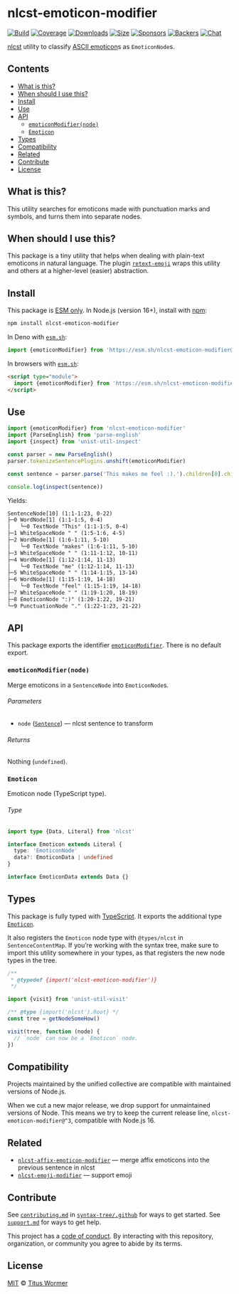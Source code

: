 # nlcst-emoticon-modifier

[![Build][build-badge]][build]
[![Coverage][coverage-badge]][coverage]
[![Downloads][downloads-badge]][downloads]
[![Size][size-badge]][size]
[![Sponsors][sponsors-badge]][collective]
[![Backers][backers-badge]][collective]
[![Chat][chat-badge]][chat]

[nlcst][] utility to classify [ASCII emoticon][wooorm-emoticon]s as `EmoticonNode`s.

## Contents

*   [What is this?](#what-is-this)
*   [When should I use this?](#when-should-i-use-this)
*   [Install](#install)
*   [Use](#use)
*   [API](#api)
    *   [`emoticonModifier(node)`](#emoticonmodifiernode)
    *   [`Emoticon`](#emoticon)
*   [Types](#types)
*   [Compatibility](#compatibility)
*   [Related](#related)
*   [Contribute](#contribute)
*   [License](#license)

## What is this?

This utility searches for emoticons made with punctuation marks and symbols,
and turns them into separate nodes.

## When should I use this?

This package is a tiny utility that helps when dealing with plain-text emoticons
in natural language.
The plugin [`retext-emoji`][retext-emoji] wraps this utility and others at a
higher-level (easier) abstraction.

## Install

This package is [ESM only][esm].
In Node.js (version 16+), install with [npm][]:

```sh
npm install nlcst-emoticon-modifier
```

In Deno with [`esm.sh`][esmsh]:

```js
import {emoticonModifier} from 'https://esm.sh/nlcst-emoticon-modifier@2'
```

In browsers with [`esm.sh`][esmsh]:

```html
<script type="module">
  import {emoticonModifier} from 'https://esm.sh/nlcst-emoticon-modifier@2?bundle'
</script>
```

## Use

```js
import {emoticonModifier} from 'nlcst-emoticon-modifier'
import {ParseEnglish} from 'parse-english'
import {inspect} from 'unist-util-inspect'

const parser = new ParseEnglish()
parser.tokenizeSentencePlugins.unshift(emoticonModifier)

const sentence = parser.parse('This makes me feel :).').children[0].children[0]

console.log(inspect(sentence))
```

Yields:

```txt
SentenceNode[10] (1:1-1:23, 0-22)
├─0 WordNode[1] (1:1-1:5, 0-4)
│   └─0 TextNode "This" (1:1-1:5, 0-4)
├─1 WhiteSpaceNode " " (1:5-1:6, 4-5)
├─2 WordNode[1] (1:6-1:11, 5-10)
│   └─0 TextNode "makes" (1:6-1:11, 5-10)
├─3 WhiteSpaceNode " " (1:11-1:12, 10-11)
├─4 WordNode[1] (1:12-1:14, 11-13)
│   └─0 TextNode "me" (1:12-1:14, 11-13)
├─5 WhiteSpaceNode " " (1:14-1:15, 13-14)
├─6 WordNode[1] (1:15-1:19, 14-18)
│   └─0 TextNode "feel" (1:15-1:19, 14-18)
├─7 WhiteSpaceNode " " (1:19-1:20, 18-19)
├─8 EmoticonNode ":)" (1:20-1:22, 19-21)
└─9 PunctuationNode "." (1:22-1:23, 21-22)
```

## API

This package exports the identifier
[`emoticonModifier`][api-emoticon-modifier].
There is no default export.

### `emoticonModifier(node)`

Merge emoticons in a `SentenceNode` into `EmoticonNode`s.

###### Parameters

*   `node` ([`Sentence`][sentence])
    — nlcst sentence to transform

###### Returns

Nothing (`undefined`).

### `Emoticon`

Emoticon node (TypeScript type).

###### Type

```ts
import type {Data, Literal} from 'nlcst'

interface Emoticon extends Literal {
  type: 'EmoticonNode'
  data?: EmoticonData | undefined
}

interface EmoticonData extends Data {}
```

## Types

This package is fully typed with [TypeScript][].
It exports the additional type [`Emoticon`][api-emoticon].

It also registers the `Emoticon` node type with `@types/nlcst` in
`SentenceContentMap`.
If you’re working with the syntax tree, make sure to import this utility
somewhere in your types, as that registers the new node types in the tree.

```js
/**
 * @typedef {import('nlcst-emoticon-modifier')}
 */

import {visit} from 'unist-util-visit'

/** @type {import('nlcst').Root} */
const tree = getNodeSomeHow()

visit(tree, function (node) {
  // `node` can now be a `Emoticon` node.
})
```

## Compatibility

Projects maintained by the unified collective are compatible with maintained
versions of Node.js.

When we cut a new major release, we drop support for unmaintained versions of
Node.
This means we try to keep the current release line,
`nlcst-emoticon-modifier@^3`, compatible with Node.js 16.

## Related

*   [`nlcst-affix-emoticon-modifier`](https://github.com/syntax-tree/nlcst-affix-emoticon-modifier)
    — merge affix emoticons into the previous sentence in nlcst
*   [`nlcst-emoji-modifier`](https://github.com/syntax-tree/nlcst-emoji-modifier)
    — support emoji

## Contribute

See [`contributing.md`][contributing] in [`syntax-tree/.github`][health] for
ways to get started.
See [`support.md`][support] for ways to get help.

This project has a [code of conduct][coc].
By interacting with this repository, organization, or community you agree to
abide by its terms.

## License

[MIT][license] © [Titus Wormer][author]

<!-- Definitions -->

[build-badge]: https://github.com/syntax-tree/nlcst-emoticon-modifier/workflows/main/badge.svg

[build]: https://github.com/syntax-tree/nlcst-emoticon-modifier/actions

[coverage-badge]: https://img.shields.io/codecov/c/github/syntax-tree/nlcst-emoticon-modifier.svg

[coverage]: https://codecov.io/github/syntax-tree/nlcst-emoticon-modifier

[downloads-badge]: https://img.shields.io/npm/dm/nlcst-emoticon-modifier.svg

[downloads]: https://www.npmjs.com/package/nlcst-emoticon-modifier

[size-badge]: https://img.shields.io/badge/dynamic/json?label=minzipped%20size&query=$.size.compressedSize&url=https://deno.bundlejs.com/?q=nlcst-emoticon-modifier

[size]: https://bundlejs.com/?q=nlcst-emoticon-modifier

[sponsors-badge]: https://opencollective.com/unified/sponsors/badge.svg

[backers-badge]: https://opencollective.com/unified/backers/badge.svg

[collective]: https://opencollective.com/unified

[chat-badge]: https://img.shields.io/badge/chat-discussions-success.svg

[chat]: https://github.com/syntax-tree/unist/discussions

[npm]: https://docs.npmjs.com/cli/install

[esm]: https://gist.github.com/sindresorhus/a39789f98801d908bbc7ff3ecc99d99c

[esmsh]: https://esm.sh

[typescript]: https://www.typescriptlang.org

[license]: license

[author]: https://wooorm.com

[health]: https://github.com/syntax-tree/.github

[contributing]: https://github.com/syntax-tree/.github/blob/main/contributing.md

[support]: https://github.com/syntax-tree/.github/blob/main/support.md

[coc]: https://github.com/syntax-tree/.github/blob/main/code-of-conduct.md

[retext-emoji]: https://github.com/retextjs/retext-emoji

[nlcst]: https://github.com/syntax-tree/nlcst

[sentence]: https://github.com/syntax-tree/nlcst#sentence

[wooorm-emoticon]: https://github.com/wooorm/emoticon

[api-emoticon-modifier]: #emoticonmodifiernode

[api-emoticon]: #emoticon
